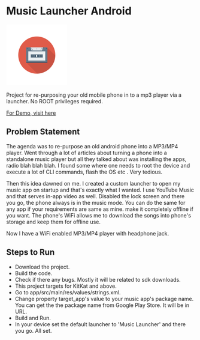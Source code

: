 # Music Launcher Android

![Picture](app/src/main/res/mipmap-hdpi/ic_launcher_foreground.png)

Project for re-purposing your old mobile phone in to a mp3 player via a launcher. No ROOT privileges required.

[For Demo, visit here](https://youtu.be/ik7YlZy_g8U)

## Problem Statement

The agenda was to re-purpose an old android phone into a MP3/MP4 player. Went through a lot of articles about turning a phone into a standalone music player but all they talked about was installing the apps, radio blah blah blah. I found some where one needs to root the device and execute a lot of CLI commands, flash the OS etc . Very tedious.

Then this idea dawned on me. I created a custom launcher to open my music app on startup and that's exactly what I wanted. I use YouTube Music and that serves in-app video as well. Disabled the lock screen and there you go, the phone always is in the music mode. You can do the same for any app if your requirements are same as mine. make it completely offline if you want. The phone's WiFi allows me to download the songs into phone's storage and keep them for offline use.

Now I have a WiFi enabled MP3/MP4 player with headphone jack.

## Steps to Run

- Download the project.
- Build the code.
- Check if there any bugs. Mostly it will be related to sdk downloads.
- This project targets for KitKat and above.
- Go to app/src/main/res/values/strings.xml.
- Change property target_app's value to your music app's package name. You can get the the package name from Google Play Store. It will be in URL.
- Build and Run.
- In your device set the default launcher to 'Music Launcher' and there you go. All set.
